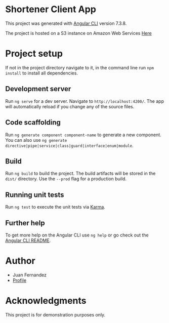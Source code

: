 # Shortener Client App

This project was generated with [Angular CLI](https://github.com/angular/angular-cli) version 7.3.8.

The project is hosted on a S3 instance on Amazon Web Services [Here](http://playground-apps-bucket.s3-website.us-east-2.amazonaws.com/shortener-app/)

# Project setup
If not in the project directory navigate to it, in the command line run `npm install` to install all dependencies.

## Development server

Run `ng serve` for a dev server. Navigate to `http://localhost:4200/`. The app will automatically reload if you change any of the source files.

## Code scaffolding

Run `ng generate component component-name` to generate a new component. You can also use `ng generate directive|pipe|service|class|guard|interface|enum|module`.

## Build

Run `ng build` to build the project. The build artifacts will be stored in the `dist/` directory. Use the `--prod` flag for a production build.

## Running unit tests

Run `ng test` to execute the unit tests via [Karma](https://karma-runner.github.io).

## Further help

To get more help on the Angular CLI use `ng help` or go check out the [Angular CLI README](https://github.com/angular/angular-cli/blob/master/README.md).

# Author
- Juan Fernandez 
- [Profile](https://github.com/juanf9224)

# Acknowledgments
This project is for demonstration purposes only.
